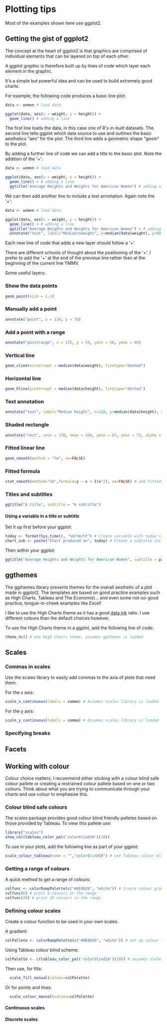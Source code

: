 # Plotting tips

Most of the examples shown here use ggplot2.


## Getting the gist of ggplot2

The concept at the heart of ggplot2 is that graphics are comprised of individual elements that can be layered on top of each other. 

A ggplot graphic is therefore built up by lines of code which layer each element in the graphic.

It's a simple but powerful idea and can be used to build extremely good charts.

For example, the following code produces a basic line plot:

```r
data <- women # load data

ggplot(data, aes(x = weight, y = height)) +
  geom_line() # adding a line
```

The first line loads the data, in this case one of R's in-built datasets.  The second line tells ggplot which data source to use and outlines the basic aesthetics "aes" for the plot.  The third line adds a geometric shape "geom" to the plot.


By adding a further line of code we can add a title to the basic plot.  Note the addition of the '+':

```r
data <- women # load data

ggplot(data, aes(x = weight, y = height)) +
  geom_line() + # adding a line
  ggtitle("Average Heights and Weights for American Women") # adding a title
```

We can then add another line to include a text annotation.  Again note the '+':

```r
data <- women # load data

ggplot(data, aes(x = weight, y = height)) +
  geom_line() + # adding a line
  ggtitle("Average Heights and Weights for American Women") + # adding a title
  annotate("text", label="Median\nweight", x=median(data$weight), y=60, size=3)  # adding an annotation
```

Each new line of code that adds a new layer should follow a '+'.

There are different schools of thought about the positioning of the '+'.  I prefer to add the '+' at the end of the previous line rather than at the beginning of the current line YMMV.

Some useful layers:

### Show the data points

```r
geom_point(size = 1.1) 
```

### Manually add a point

```r
annotate("point", x = 130, y = 70)
```

### Add a point with a range

```r
annotate("pointrange", x = 125, y = 59, ymin = 58, ymax = 60)
```

### Vertical line

```r
geom_vline(xintercept = median(data$weight), linetype="dashed") 
```

### Horizontal line
```r
geom_hline(yintercept = median(data$height), linetype="dotted") 
```

### Text annotation

```r
annotate("text", label="Median height", x=120, y=median(data$height), size=3) + # adding an annotation
```

### Shaded rectangle

```r
annotate("rect", xmin = 150, xmax = 160, ymin = 67, ymax = 73, alpha = .1)
```

### Fitted linear line

```r
geom_smooth(method = "lm", se=FALSE) 
```


### Fitted formula

```r
stat_smooth(method="lm",formula=y ~ x + I(x^2), se=FALSE) # add fitted line based on formula
```

### Titles and subtitles

```r
ggtitle("A title", subtitle = "A subtitle")
```

#### Using a variable in a title or subtitle

Set it up first before your ggplot:

```r
today <- format(Sys.time(), "%d/%m/%Y") # Create variable with today's date
chart_sub <- paste("Chart produced on", today) # Create a subtitle including variable 'today'
```
Then within your ggplot:

```r
ggtitle("Average Heights and Weights for American Women", subtitle = paste0(chart_sub))
```


## ggthemes

The ggthemes library presents themes for the overall aesthetic of a plot made in ggplot2.  The templates are based on good practice examples such as High Charts, Tableau and The Economist... and even some not-so-good practice, tongue-in-cheek examples like Excel!

I like to use the High Charts theme as it has a good [data ink](http://www.darkhorseanalytics.com/blog/data-looks-better-naked) ratio.  I use different colours than the default choices however.

To use the High Charts theme in a ggplot, add the following line of code:

```r
theme_hc() # Use High Charts theme, assumes ggthemes is loaded
```

## Scales

### Commas in scales

Use the scales library to easily add commas to the axis of plots that need them.

For the x axis:

```r
scale_x_continuous(labels = comma) # Assumes scales library is loaded
```

For the y axis:

```r
scale_y_continuous(labels = comma) # Assumes scales library is loaded
```

### Specifying breaks 

## Facets


## Working with colour

Colour choice matters.  I recommend either sticking with a colour blind safe colour pallete or creating a restrained colour pallete based on one or two colours.  Think about what you are trying to communicate through your charts and use colour to emphasise this.


### Colour blind safe colours

The scales package provides good colour blind friendly palletes based on those provided by Tableau.  To view this pallete use:

```r
library("scales")
show_col(tableau_color_pal('colorblind10')(10))
```

To use in your plots, add the following line as part of your ggplot:

```r
scale_colour_tableau(name = "","colorblind10") # use Tableau colour blind pallete
```


### Getting a range of colours

A quick method to get a range of colours:

```r
colfunc <- colorRampPalette(c("#8E0A26", "white")) # Create colour gradient between two colours
colfunc(6) # print 6 colours in the range
colfunc(20) # print 20 colours in the range
```

### Defining colour scales

Create a colour function to be used in your own scales.

A gradient:

```r
colPallete <- colorRampPalette(c("#8E0A26", "white")) # set up colour function based on corporate colour, in this case #8E0A26
```

Using Tableau colour blind scheme:

```r
colPalette <- c(tableau_color_pal('colorblind10')(10)) # assumes scales package is loaded
```

Then use, for fills:

```r
  scale_fill_manual(values=colPalette)
```

Or for points and lines:

```r
  scale_colour_manual(values=colPalette) 
```

#### Continuous scales


#### Discrete scales


